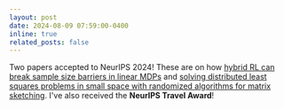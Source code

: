 ```yaml
---
layout: post
date: 2024-08-09 07:59:00-0400
inline: true
related_posts: false
---
```


Two papers accepted to NeurIPS 2024! These are on how [hybrid RL can break sample size barriers in linear MDPs](https://proceedings.neurips.cc/paper_files/paper/2024/hash/d9251dc20346dffe9b6db86dcc6f8cc9-Abstract-Conference.html) and [solving distributed least squares problems in small space with randomized algorithms for matrix sketching](https://neurips.cc/virtual/2024/poster/93417). I've also received the **NeurIPS Travel Award**!  

<!-- A simple inline announcement with Markdown emoji! :sparkles: :smile: -->
